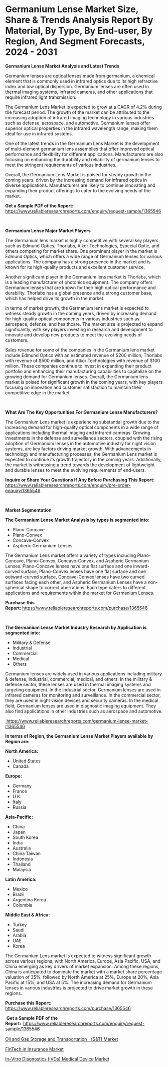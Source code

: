 <p><h1>Germanium Lense Market Size, Share & Trends Analysis Report By Material, By Type, By End-user, By Region, And Segment Forecasts, 2024 - 2031</h1></p><p><strong>Germanium Lense Market Analysis and Latest Trends</strong></p>
<p><p>Germanium lenses are optical lenses made from germanium, a chemical element that is commonly used in infrared optics due to its high refractive index and low optical dispersion. Germanium lenses are often used in thermal imaging systems, infrared cameras, and other applications that require infrared light transmission.</p><p>The Germanium Lens Market is expected to grow at a CAGR of 4.2% during the forecast period. The growth of the market can be attributed to the increasing adoption of infrared imaging technology in various industries such as defense, aerospace, and automotive. Germanium lenses offer superior optical properties in the infrared wavelength range, making them ideal for use in infrared systems.</p><p>One of the latest trends in the Germanium Lens Market is the development of multi-element germanium lens assemblies that offer improved optical performance and flexibility for different applications. Manufacturers are also focusing on enhancing the durability and reliability of germanium lenses to meet the stringent requirements of various industries.</p><p>Overall, the Germanium Lens Market is poised for steady growth in the coming years, driven by the increasing demand for infrared optics in diverse applications. Manufacturers are likely to continue innovating and expanding their product offerings to cater to the evolving needs of the market.</p></p>
<p><strong>Get a Sample PDF of the Report:&nbsp;</strong> <a href="https://www.reliableresearchreports.com/enquiry/request-sample/1365546">https://www.reliableresearchreports.com/enquiry/request-sample/1365546</a></p>
<p>&nbsp;</p>
<p><strong>Germanium Lense Major Market Players</strong></p>
<p><p>The Germanium lens market is highly competitive with several key players such as Edmund Optics, Thorlabs, Alkor Technologies, Especial Optic, and others competing for market share. One prominent player in the market is Edmund Optics, which offers a wide range of Germanium lenses for various applications. The company has a strong presence in the market and is known for its high-quality products and excellent customer service.</p><p>Another significant player in the Germanium lens market is Thorlabs, which is a leading manufacturer of photonics equipment. The company offers Germanium lenses that are known for their high optical performance and durability. Thorlabs has a global presence and a strong customer base, which has helped drive its growth in the market.</p><p>In terms of market growth, the Germanium lens market is expected to witness steady growth in the coming years, driven by increasing demand for high-quality optical components in various industries such as aerospace, defense, and healthcare. The market size is projected to expand significantly, with key players investing in research and development to innovate and develop new products to meet the evolving needs of customers.</p><p>Sales revenue for some of the companies in the Germanium lens market include Edmund Optics with an estimated revenue of $200 million, Thorlabs with revenue of $500 million, and Alkor Technologies with revenue of $100 million. These companies continue to invest in expanding their product portfolio and enhancing their manufacturing capabilities to capitalize on the growing demand for Germanium lenses. Overall, the Germanium lens market is poised for significant growth in the coming years, with key players focusing on innovation and customer satisfaction to maintain their competitive edge in the market.</p></p>
<p>&nbsp;</p>
<p><strong>What Are The Key Opportunities For Germanium Lense Manufacturers?</strong></p>
<p><p>The Germanium Lens market is experiencing substantial growth due to the increasing demand for high-quality optical components in a wide range of applications including thermal imaging and infrared cameras. Growing investments in the defense and surveillance sectors, coupled with the rising adoption of Germanium lenses in the automotive industry for night vision systems, are key factors driving market growth. With advancements in technology and manufacturing processes, the Germanium Lens market is expected to continue its growth trajectory in the coming years. Additionally, the market is witnessing a trend towards the development of lightweight and durable lenses to meet the evolving requirements of end-users.</p></p>
<p><strong>Inquire or Share Your Questions If Any Before Purchasing This Report:</strong> <a href="https://www.reliableresearchreports.com/enquiry/pre-order-enquiry/1365546">https://www.reliableresearchreports.com/enquiry/pre-order-enquiry/1365546</a></p>
<p>&nbsp;</p>
<p><strong>Market Segmentation</strong></p>
<p><strong>The Germanium Lense Market Analysis by types is segmented into:</strong></p>
<p><ul><li>Plano-Concave</li><li>Plano-Convex</li><li>Concave-Convex</li><li>Aspheric Germanium Lenses</li></ul></p>
<p><p>The Germanium Lens market offers a variety of types including Plano-Concave, Plano-Convex, Concave-Convex, and Aspheric Germanium Lenses. Plano-Concave lenses have one flat surface and one inward-curved surface, Plano-Convex lenses have one flat surface and one outward-curved surface, Concave-Convex lenses have two curved surfaces facing each other, and Aspheric Germanium Lenses have a non-spherical shape to correct aberrations. Each type caters to different applications and requirements within the market for Germanium Lenses.</p></p>
<p><strong>Purchase this Report:&nbsp;</strong><a href="https://www.reliableresearchreports.com/purchase/1365546">https://www.reliableresearchreports.com/purchase/1365546</a></p>
<p>&nbsp;</p>
<p><strong>The Germanium Lense Market Industry Research by Application is segmented into:</strong></p>
<p><ul><li>Military & Defense</li><li>Industrial</li><li>Commercial</li><li>Medical</li><li>Others</li></ul></p>
<p><p>Germanium lenses are widely used in various applications including military & defense, industrial, commercial, medical, and others. In the military & defense sector, these lenses are used in thermal imaging systems and targeting equipment. In the industrial sector, Germanium lenses are used in infrared cameras for monitoring and surveillance. In the commercial sector, they are used in night vision devices and security cameras. In the medical field, Germanium lenses are used in diagnostic imaging equipment. They also find applications in other industries such as aerospace and automotive.</p></p>
<p><a href="https://www.reliableresearchreports.com/germanium-lense-market-r1365546">&nbsp;https://www.reliableresearchreports.com/germanium-lense-market-r1365546</a></p>
<p><strong>In terms of Region, the Germanium Lense Market Players available by Region are:</strong></p>
<p>
    <p> <strong> North America: </strong>
        <ul>
            <li>United States</li>
            <li>Canada</li>
        </ul>
        </p> 
    <p> <strong> Europe: </strong>
        <ul>
            <li>Germany</li>
            <li>France</li>
            <li>U.K.</li>
            <li>Italy</li>
            <li>Russia</li>
        </ul>
        </p> 
    <p> <strong> Asia-Pacific: </strong>
        <ul>
            <li>China</li>
            <li>Japan</li>
            <li>South Korea</li>
            <li>India</li>
            <li>Australia</li>
            <li>China Taiwan</li>
            <li>Indonesia</li>
            <li>Thailand</li>
            <li>Malaysia</li>
        </ul>
        </p> 
    <p> <strong> Latin America: </strong>
        <ul>
            <li>Mexico</li>
            <li>Brazil</li>
            <li>Argentina Korea</li>
            <li>Colombia</li>
        </ul>
        </p> 
    <p> <strong> Middle East & Africa: </strong>
        <ul>
            <li>Turkey</li>
            <li>Saudi</li>
            <li>Arabia</li>
            <li>UAE</li>
            <li>Korea</li>
        </ul>
    </p>
    </p>
<p><p>The Germanium Lens market is expected to witness significant growth across various regions, with North America, Europe, Asia Pacific, USA, and China emerging as key drivers of market expansion. Among these regions, China is anticipated to dominate the market with a market share percentage valuation of 35%, followed by North America at 25%, Europe at 20%, Asia Pacific at 15%, and USA at 5%. The increasing demand for Germanium lenses in various industries is projected to drive market growth in these regions.</p></p>
<p><strong>Purchase this Report: </strong><a href="https://www.reliableresearchreports.com/purchase/1365546">https://www.reliableresearchreports.com/purchase/1365546</a></p>
<p>&nbsp;<strong>Get a Sample PDF of the Report:&nbsp;&nbsp;</strong><a href="https://www.reliableresearchreports.com/enquiry/request-sample/1365546">https://www.reliableresearchreports.com/enquiry/request-sample/1365546</a></p>
<p><strong></strong></p>
<p><p><a href="https://github.com/mdinislamsheik/Market-Research-Report-List-1/blob/main/oil-and-gas-storage-and-transportation-st-market.md">Oil and Gas Storage and Transportation （S&T) Market</a></p><p><a href="https://github.com/abdulKoss1914/Market-Research-Report-List-1/blob/main/fintech-in-insurance-market.md">FinTech in Insurance Market</a></p><p><a href="https://github.com/NorbertYates/Market-Research-Report-List-6/blob/main/invitro-diagnostics-ivds-medical-device-market.md">In–Vitro Diagnostics (IVDs) Medical Device Market</a></p></p>
